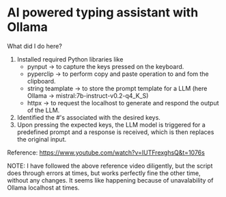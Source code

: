 # AI powered typing assistant with Ollama

What did I do here?
1. Installed required Python libraries like
    - pynput -> to capture the keys pressed on the keyboard.
    - pyperclip -> to perform copy and paste operation to and fom the clipboard.
    + string teamplate -> to store the prompt template for a LLM (here Ollama -> mistral:7b-instruct-v0.2-q4_K_S)
    * httpx -> to request the localhost to generate and respond the output of the LLM.
2. Identified the #'s associated with the desired keys.
3. Upon pressing the expected keys, the LLM model is triggered for a predefined prompt and a response is received, which is then replaces the original input.

Reference: https://www.youtube.com/watch?v=IUTFrexghsQ&t=1076s 

NOTE: I have followed the above reference video diligently, but the script does through errors at times, but works perfectly fine the other time, without any changes. It seems like happening because of unavalability of Ollama localhost at times.

